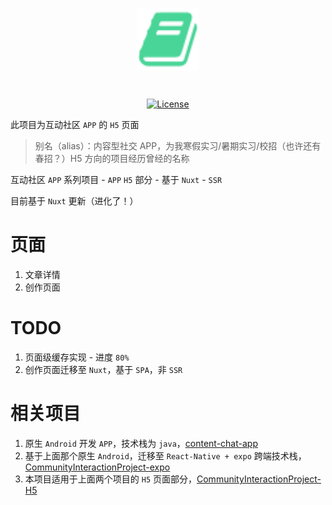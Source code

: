 <p align="center"><img alt="APP 图片" align="center" width="100px" height="100px" src="./static/ic_book_128.svg"/></p><br />
<p align="center">
  <a href="https://baike.baidu.com/item/X%2FMIT%E8%AE%B8%E5%8F%AF%E5%8D%8F%E8%AE%AE/10136122?fr=aladdin"><img src="https://img.shields.io/github/license/pandoralink/CommunityInteractionProject-H5" alt="License"></a>
</p>

此项目为互动社区 `APP` 的 `H5` 页面

> 别名（alias）：内容型社交 APP，为我寒假实习/暑期实习/校招（也许还有春招？）H5 方向的项目经历曾经的名称

互动社区 `APP` 系列项目 - `APP` `H5` 部分 - 基于 `Nuxt` - `SSR`

目前基于 `Nuxt` 更新（进化了！）

# 页面

1. 文章详情
2. 创作页面

# TODO

1. 页面级缓存实现 - 进度 `80%`
2. 创作页面迁移至 `Nuxt`，基于 `SPA`，非 `SSR`

# 相关项目

1. 原生 `Android` 开发 `APP`，技术栈为 `java`，[content-chat-app](https://github.com/pandoralink/content-chat-app)
2. 基于上面那个原生 `Android`，迁移至 `React-Native + expo` 跨端技术栈，[CommunityInteractionProject-expo](https://github.com/pandoralink/CommunityInteractionProject-expo)
3. 本项目适用于上面两个项目的 `H5` 页面部分，[CommunityInteractionProject-H5](https://github.com/pandoralink/CommunityInteractionProject-H5)